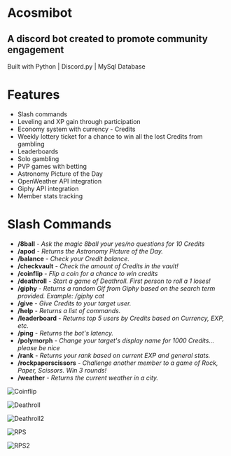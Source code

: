 # Acosmibot
## A discord bot created to promote community engagement 
Built with Python | Discord.py | MySql Database

# Features
* Slash commands
* Leveling and XP gain through participation
* Economy system with currency - Credits
* Weekly lottery ticket for a chance to win all the lost Credits from gambling
* Leaderboards
* Solo gambling
* PVP games with betting
* Astronomy Picture of the Day
* OpenWeather API integration
* Giphy API integration
* Member stats tracking

# Slash Commands
* **/8ball** -
_Ask the magic 8ball your yes/no questions for 10 Credits_
* **/apod** -
_Returns the Astronomy Picture of the Day._
* **/balance** -
_Check your Credit balance._
* **/checkvault** -
_Check the amount of Credits in the vault!_
* **/coinflip** -
_Flip a coin for a chance to win credits_
* **/deathroll** -
_Start a game of Deathroll. First person to roll a 1 loses!_
* **/giphy** -
_Returns a random Gif from Giphy based on the search term provided. Example: /giphy cat_
* **/give** -
_Give Credits to your target user._
* **/help** -
_Returns a list of commands._
* **/leaderboard** -
_Returns top 5 users by Credits based on Currency, EXP, etc._
* **/ping** -
_Returns the bot's latency._
* **/polymorph** -
_Change your target's display name for 1000 Credits... please be nice_
* **/rank** -
_Returns your rank based on current EXP and general stats._
* **/rockpaperscissors** -
_Challenge another member to a game of Rock, Paper, Scissors. Win 3 rounds!_
* **/weather** -
_Returns the current weather in a city._

![Coinflip](https://github.com/acosmic/acosmibot/assets/55600182/04d2fafd-2f59-4f9f-8752-ecd00591586b)

![Deathroll](https://github.com/acosmic/acosmibot/assets/55600182/8ba4b60b-58a4-4457-a60d-e9d0e2b6d394)

![Deathroll2](https://github.com/acosmic/acosmibot/assets/55600182/cac9cd0d-e38b-4c44-a601-a61595f01132)

![RPS](https://github.com/acosmic/acosmibot/assets/55600182/fa126bdb-5a41-45b4-9035-9cbbf3cec7bf)


![RPS2](https://github.com/acosmic/acosmibot/assets/55600182/d871387b-6be9-4924-b7df-1e68a4f200ea)



